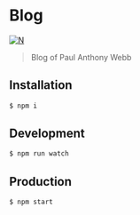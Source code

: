 # Blog

[![N](https://img.shields.io/badge/%F0%9F%91%8D%F0%9F%8F%BE-NetOperatorWibby/Blog-51dcfb.svg?style=flat-square)](https://git.inc.sh/NetOperatorWibby/Blog)

> Blog of Paul Anthony Webb



## Installation
```bash
$ npm i
```

## Development

```bash
$ npm run watch
```

## Production

```bash
$ npm start
```
